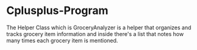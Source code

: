 # Cplusplus-Program
The Helper Class which is GroceryAnalyzer is a helper that organizes and tracks grocery item information and inside there's a list that notes how many times each grocery item is mentioned. 

